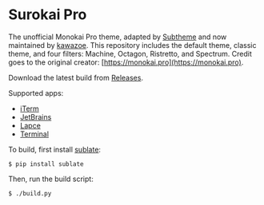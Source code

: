 # Surokai Pro

The unofficial Monokai Pro theme, adapted by [Subtheme](https://subtheme.dev) and now maintained by [kawazoe](https://github.com/kawazoe/surokai-pro). This repository includes the default theme, classic theme, and four filters: Machine, Octagon, Ristretto, and Spectrum. Credit goes to the original creator: [https://monokai.pro](https://monokai.pro).

Download the latest build from [Releases](https://github.com/subtheme-dev/monokai-pro/releases).

Supported apps:
- [iTerm](theme/iterm)
- [JetBrains](theme/jetbrains)
- [Lapce](theme/lapce)
- [Terminal](theme/terminal)

To build, first install [sublate](https://github.com/espositocode/sublate):

    $ pip install sublate

Then, run the build script:

    $ ./build.py
